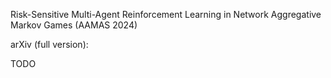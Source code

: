 Risk-Sensitive Multi-Agent Reinforcement Learning in Network Aggregative Markov Games (AAMAS 2024)


arXiv (full version):

TODO
